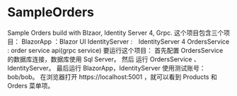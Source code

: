 # SampleOrders
Sample Orders build with Blzaor, Identity Server 4, Grpc.
这个项目包含三个项目：
	BlazorApp ：Blazor UI
	IdentityServer :　IdentityServer 4
	OrdersService : order service api(grpc service)
要运行这个项目：
首先配置 OrdersService 的数据库连接，数据库使用 Sql Server。
然后 运行 OrdersService 、IdentityServer。
最后运行 BlazorApp，IdentityServer 使用测试账号：bob/bob。
在浏览器打开 https://localhost:5001 ，就可以看到 Products 和 Orders 菜单项。  
